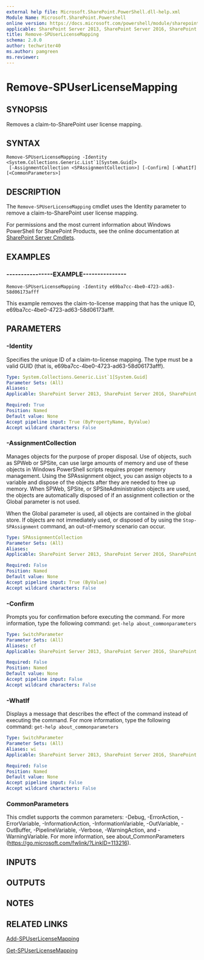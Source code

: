 ```yaml
---
external help file: Microsoft.SharePoint.PowerShell.dll-help.xml
Module Name: Microsoft.SharePoint.Powershell
online version: https://docs.microsoft.com/powershell/module/sharepoint-server/remove-spuserlicensemapping
applicable: SharePoint Server 2013, SharePoint Server 2016, SharePoint Server 2019
title: Remove-SPUserLicenseMapping
schema: 2.0.0
author: techwriter40
ms.author: pamgreen
ms.reviewer: 
---
```


# Remove-SPUserLicenseMapping

## SYNOPSIS
Removes a claim-to-SharePoint user license mapping.


## SYNTAX

```
Remove-SPUserLicenseMapping -Identity <System.Collections.Generic.List`1[System.Guid]>
 [-AssignmentCollection <SPAssignmentCollection>] [-Confirm] [-WhatIf] [<CommonParameters>]
```

## DESCRIPTION
The `Remove-SPUserLicenseMapping` cmdlet uses the Identity parameter to remove a claim-to-SharePoint user license mapping.

For permissions and the most current information about Windows PowerShell for SharePoint Products, see the online documentation at [SharePoint Server Cmdlets](https://docs.microsoft.com/powershell/sharepoint/sharepoint-server/sharepoint-server-cmdlets).


## EXAMPLES

### ----------------EXAMPLE---------------
```
Remove-SPUserLicenseMapping -Identity e69ba7cc-4be0-4723-ad63-58d06173afff
```

This example removes the claim-to-license mapping that has the unique ID, e69ba7cc-4be0-4723-ad63-58d06173afff.


## PARAMETERS

### -Identity
Specifies the unique ID of a claim-to-license mapping.
The type must be a valid GUID (that is, e69ba7cc-4be0-4723-ad63-58d06173afff).

```yaml
Type: System.Collections.Generic.List`1[System.Guid]
Parameter Sets: (All)
Aliases: 
Applicable: SharePoint Server 2013, SharePoint Server 2016, SharePoint Server 2019

Required: True
Position: Named
Default value: None
Accept pipeline input: True (ByPropertyName, ByValue)
Accept wildcard characters: False
```

### -AssignmentCollection
Manages objects for the purpose of proper disposal.
Use of objects, such as SPWeb or SPSite, can use large amounts of memory and use of these objects in Windows PowerShell scripts requires proper memory management.
Using the SPAssignment object, you can assign objects to a variable and dispose of the objects after they are needed to free up memory.
When SPWeb, SPSite, or SPSiteAdministration objects are used, the objects are automatically disposed of if an assignment collection or the Global parameter is not used.

When the Global parameter is used, all objects are contained in the global store.
If objects are not immediately used, or disposed of by using the `Stop-SPAssignment` command, an out-of-memory scenario can occur.

```yaml
Type: SPAssignmentCollection
Parameter Sets: (All)
Aliases: 
Applicable: SharePoint Server 2013, SharePoint Server 2016, SharePoint Server 2019

Required: False
Position: Named
Default value: None
Accept pipeline input: True (ByValue)
Accept wildcard characters: False
```

### -Confirm
Prompts you for confirmation before executing the command.
For more information, type the following command: `get-help about_commonparameters`

```yaml
Type: SwitchParameter
Parameter Sets: (All)
Aliases: cf
Applicable: SharePoint Server 2013, SharePoint Server 2016, SharePoint Server 2019

Required: False
Position: Named
Default value: None
Accept pipeline input: False
Accept wildcard characters: False
```

### -WhatIf
Displays a message that describes the effect of the command instead of executing the command.
For more information, type the following command: `get-help about_commonparameters`

```yaml
Type: SwitchParameter
Parameter Sets: (All)
Aliases: wi
Applicable: SharePoint Server 2013, SharePoint Server 2016, SharePoint Server 2019

Required: False
Position: Named
Default value: None
Accept pipeline input: False
Accept wildcard characters: False
```

### CommonParameters
This cmdlet supports the common parameters: -Debug, -ErrorAction, -ErrorVariable, -InformationAction, -InformationVariable, -OutVariable, -OutBuffer, -PipelineVariable, -Verbose, -WarningAction, and -WarningVariable. For more information, see about_CommonParameters (https://go.microsoft.com/fwlink/?LinkID=113216).

## INPUTS

## OUTPUTS

## NOTES

## RELATED LINKS

[Add-SPUserLicenseMapping](Add-SPUserLicenseMapping.md)

[Get-SPUserLicenseMapping](Get-SPUserLicenseMapping.md)
